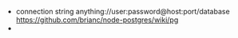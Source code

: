 - connection string anything://user:password@host:port/database https://github.com/brianc/node-postgres/wiki/pg
- 
